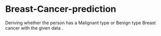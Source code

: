 # Breast-Cancer-prediction
Deriving whether the person has a Malignant type or Benign type Breast cancer with the given data .
